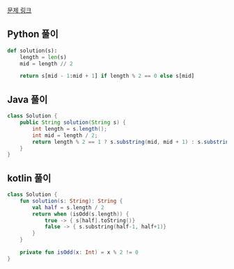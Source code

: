 [문제 링크](https://programmers.co.kr/learn/courses/30/lessons/12903)


## Python 풀이
```python
def solution(s):
    length = len(s)
    mid = length // 2

    return s[mid - 1:mid + 1] if length % 2 == 0 else s[mid]
```

## Java 풀이
```java
class Solution {
    public String solution(String s) {
        int length = s.length();
        int mid = length / 2;
        return length % 2 == 1 ? s.substring(mid, mid + 1) : s.substring(mid - 1, mid + 1);
    }
}
```

## kotlin 풀이
```kotlin
class Solution {
    fun solution(s: String): String {
        val half = s.length / 2
        return when (isOdd(s.length)) {
            true -> { s[half].toString()}
            false -> { s.substring(half-1, half+1)}
        }
    }

    private fun isOdd(x: Int) = x % 2 != 0
}
```
